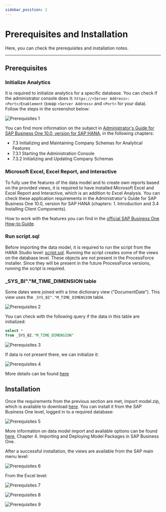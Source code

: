 ```yaml
---
sidebar_position: 2
---
```


# Prerequisites and Installation

Here, you can check the prerequisites and installation notes.

---

## Prerequisites

### Initialize Analytics

It is required to initialize analytics for a specific database. You can check if the administrator console does it: `https://<Server Address>:<Port>/Enablement` (swap `<Server Address>` and `<Port>` for your data). Follow the steps in the screenshot below:

![Prerequisites 1](./media/prerequisites-installation/prerequisites-1.webp)

You can find more information on the subject in [Administrator's Guide for SAP Business One 10.0, version for SAP HANA](https://help.sap.com/doc/4e7c047f2c9e4cbe97800ffaf7b68f8e/10.0/en-US/B1_for_SAP_HANA_Admin_Guide.pdf), in the following chapters:

- 7.3 Initializing and Maintaining Company Schemas for Analytical Features
- 7.3.1 Starting the Administration Console
- 7.3.2 Initializing and Updating Company Schemas

### Microsoft Excel, Excel Report, and Interactive

To fully use the features of the data model and to create own reports based on the provided views, it is required to have installed Microsoft Excel and Excel Report and Interactive, which is an addition to Excel Analysis. You can check these application requirements in the Administrator's Guide for SAP Business One 10.0, version for SAP HANA (chapters: 1. Introduction and 3.4 Installing Client Components).

How to work with the features you can find in the [official SAP Business One How-to Guide](https://help.sap.com/http.svc/rc/d70ddaf3fc8341bbb7ea62d0742bdd88/9.3/en-US/How%20to%20Work%20with%20Excel%20Report%20and%20Interactive%20Analysis.pdf).

### Run script.sql

Before importing the data model, it is required to run the script from the HANA Studio level: [script.sql](../data-model/data-model-download.md). Running the script creates some of the views on the database level. These objects are not present in the ProcessForce installer. Since they will be present in the future ProcessForce versions, running the script is required.

### _SYS_BI"."M_TIME_DIMENSION table

Some dates were joined with a time dictionary view ("DocumentDate"). This view uses the `_SYS_BI"."M_TIME_DIMENSION` table.

![Prerequisites 2](./media/prerequisites-installation/prerequisites-2.webp)

You can check with the following query if the data in this table are initialized:

```sql
select *
from _SYS_BI."M_TIME_DIMENSION"
```

![Prerequisites 3](./media/prerequisites-installation/prerequisites-3.webp)

If data is not present there, we can initialize it:

![Prerequisites 4](./media/prerequisites-installation/prerequisites-4.webp)

More details can be found [here](https://download.computec.one/media/sap/SAP_HANA_Modeling_for_SAP_Business_One_Time_Dimensions.pdf)

## Installation

Once the requirements from the previous section are met, import model.zip, which is available to download [here](../data-model/data-model-download.md). You can install it from the SAP Business One level, logged in to a required database:

![Prerequisites 5](./media/prerequisites-installation/prerequisites-5.webp)

More information on data model import and available options can be found [here](https://download.computec.one/media/sap/How_to_Export_and_Package_SAP_HANA_Models_for_SAP_Business_One.pdf), Chapter 4. Importing and Deploying Model Packages in SAP Business One.

After a successful installation, the views are available from the SAP main menu level:

![Prerequisites 6](./media/prerequisites-installation/prerequisites-6.webp)

From the Excel level:

![Prerequisites 7](./media/prerequisites-installation/prerequisites-7.webp)

![Prerequisites 8](./media/prerequisites-installation/prerequisites-8.webp)

![Prerequisites 9](./media/prerequisites-installation/prerequisites-9.webp)
